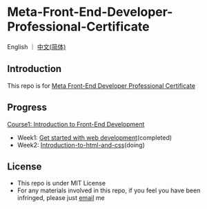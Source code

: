 # Meta-Front-End-Developer-Professional-Certificate

English ｜ [中文(简体)](README-CN.md)

## Introduction

This repo is for <a href="https://www.coursera.org/professional-certificates/meta-front-end-developer">Meta Front-End Developer Professional Certificate</a>



## Progress

<a href="https://www.coursera.org/learn/introduction-to-front-end-development?specialization=meta-front-end-developer">Course1: Introduction to Front-End Development</a>

- Week1: <a href="https://github.com/ascendho/Meta-Front-End-Developer-Professional-Certificate/tree/master/C1-Introduction%20to%20Front-End%20Development/Week1-%20Get%20started%20with%20web%20development">Get started with web development</a>(completed)
- Week2: <a href="">Introduction-to-html-and-css</a>(doing)



## License

- This repo is under MIT License
- For any materials involved in this repo, if you feel you have been infringed, please just <a href="mailto:ascendho@outlook.com">email</a> me

